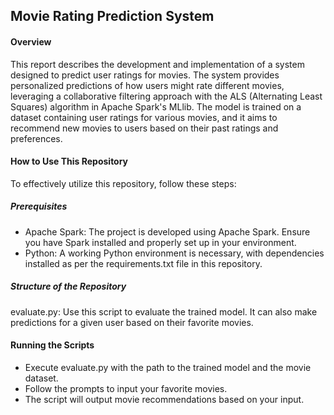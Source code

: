 ## Movie Rating Prediction System
#### Overview
This report describes the development and implementation of a system designed to predict user ratings for movies. The system provides personalized predictions of how users might rate different movies, leveraging a collaborative filtering approach with the ALS (Alternating Least Squares) algorithm in Apache Spark's MLlib. The model is trained on a dataset containing user ratings for various movies, and it aims to recommend new movies to users based on their past ratings and preferences.

#### How to Use This Repository
To effectively utilize this repository, follow these steps:

##### Prerequisites
- Apache Spark: The project is developed using Apache Spark. Ensure you have Spark installed and properly set up in your environment.
- Python: A working Python environment is necessary, with dependencies installed as per the requirements.txt file in this repository.
##### Structure of the Repository
evaluate.py: Use this script to evaluate the trained model. It can also make predictions for a given user based on their favorite movies.
#### Running the Scripts
- Execute evaluate.py with the path to the trained model and the movie dataset.
- Follow the prompts to input your favorite movies.
- The script will output movie recommendations based on your input.